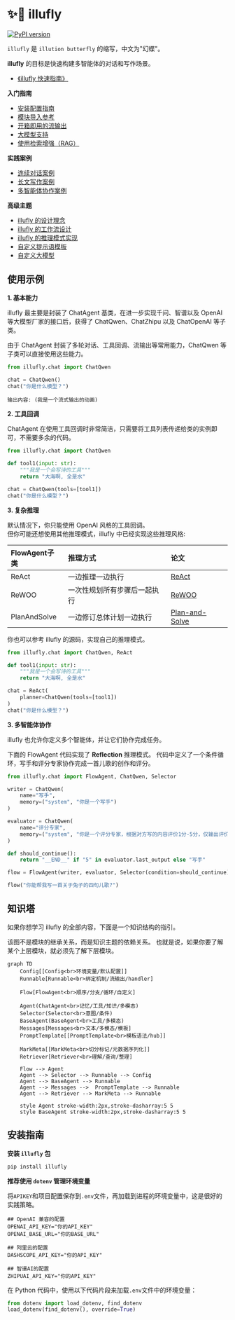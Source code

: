 # ✨🦋 illufly

[![PyPI version](https://img.shields.io/pypi/v/illufly.svg)](https://pypi.org/project/illufly/)

`illufly` 是 `illution butterfly` 的缩写，中文为"幻蝶"。

**illufly** 的目标是快速构建多智能体的对话和写作场景。

* [《illufly 快速指南》](https://github.com/arcstep/illufly/wiki/Home)

**入门指南**
* [安装配置指南](https://github.com/arcstep/illufly/wiki/安装指南)
* [模块导入参考](https://github.com/arcstep/illufly/wiki/模块参考)
* [开箱即用的流输出](https://github.com/arcstep/illufly/wiki/流输出)
* [大模型支持](https://github.com/arcstep/illufly/wiki/模型列表)
* [使用检索增强（RAG）](https://github.com/arcstep/illufly/wiki/RAG)

**实践案例**
* [连续对话案例](https://github.com/arcstep/illufly/wiki/对话)
* [长文写作案例](https://github.com/arcstep/illufly/wiki/长文写作)
* [多智能体协作案例](https://github.com/arcstep/illufly/wiki/多智能体)

**高级主题**
* [illufly 的设计理念](https://github.com/arcstep/illufly/wiki/设计理念)
* [illufly 的工作流设计](https://github.com/arcstep/illufly/wiki/工作流)
* [illufly 的推理模式实现](https://github.com/arcstep/illufly/wiki/推理模式)
* [自定义提示语模板](https://github.com/arcstep/illufly/wiki/提示语模板)
* [自定义大模型](https://github.com/arcstep/illufly/wiki/自定义大模型)


## 使用示例

**1. 基本能力**

illufly 最主要是封装了 ChatAgent 基类，在进一步实现千问、智谱以及 OpenAI 等大模型厂家的接口后，获得了 ChatQwen、ChatZhipu 以及 ChatOpenAI 等子类。

由于 ChatAgent 封装了多轮对话、工具回调、流输出等常用能力，ChatQwen 等子类可以直接使用这些能力。

```python
from illufly.chat import ChatQwen

chat = ChatQwen()
chat("你是什么模型？")
```

```
输出内容: (我是一个流式输出的动画)
```

**2. 工具回调**

ChatAgent 在使用工具回调时非常简洁，只需要将工具列表传递给类的实例即可，不需要多余的代码。

```python
from illufly.chat import ChatQwen

def tool1(input: str):
    """我是一个会写诗的工具"""
    return "大海啊, 全是水"

chat = ChatQwen(tools=[tool1])
chat("你是什么模型？")
```

**3. 复杂推理**

默认情况下，你只能使用 OpenAI 风格的工具回调。<br>
但你可能还想使用其他推理模式，illufly 中已经实现这些推理风格:

| FlowAgent子类 | 推理方式 | 论文 |
|:----|:--------|:------------|
|ReAct|一边推理一边执行|[ReAct](https://arxiv.org/abs/2210.03629) |
|ReWOO|一次性规划所有步骤后一起执行|[ReWOO](https://arxiv.org/abs/2305.18323) |
|PlanAndSolve|一边修订总体计划一边执行|[Plan-and-Solve](https://arxiv.org/abs/2305.04091) |

你也可以参考 illufly 的源码，实现自己的推理模式。

```python
from illufly.chat import ChatQwen, ReAct

def tool1(input: str):
    """我是一个会写诗的工具"""
    return "大海啊, 全是水"

chat = ReAct(
    planner=ChatQwen(tools=[tool1])
)
chat("你是什么模型？")
```

**3. 多智能体协作**

illufly 也允许你定义多个智能体，并让它们协作完成任务。

下面的 FlowAgent 代码实现了 **Reflection** 推理模式。
代码中定义了一个条件循环，写手和评分专家协作完成一首儿歌的创作和评分。

```python
from illufly.chat import FlowAgent, ChatQwen, Selector

writer = ChatQwen(
    name="写手",
    memory=("system", "你是一个写手")
)

evaluator = ChatQwen(
    name="评分专家",
    memory=("system", "你是一个评分专家，根据对方写的内容评价1分-5分，仅输出评价和最终结果")
)

def should_continue():
    return "__END__" if "5" in evaluator.last_output else "写手"

flow = FlowAgent(writer, evaluator, Selector(condition=should_continue))

flow("你能帮我写一首关于兔子的四句儿歌?")
```

## 知识塔

如果你想学习 illufly 的全部内容，下面是一个知识结构的指引。

该图不是模块的继承关系，而是知识主题的依赖关系。
也就是说，如果你要了解某个上层模块，就必须先了解下层模块。

```mermaid
graph TD
    Config[[Config<br>环境变量/默认配置]]
    Runnable[Runnable<br>绑定机制/流输出/handler]

    Flow[FlowAgent<br>顺序/分支/循环/自定义]

    Agent(ChatAgent<br>记忆/工具/知识/多模态)
    Selector(Selector<br>意图/条件)
    BaseAgent(BaseAgent<br>工具/多模态)
    Messages[Messages<br>文本/多模态/模板]
    PromptTemplate[[PromptTemplate<br>模板语法/hub]]

    MarkMeta[[MarkMeta<br>切分标记/元数据序列化]]
    Retriever[Retriever<br>理解/查询/整理]

    Flow --> Agent
    Agent --> Selector --> Runnable --> Config
    Agent --> BaseAgent --> Runnable
    Agent --> Messages -->  PromptTemplate --> Runnable
    Agent --> Retriever --> MarkMeta --> Runnable

    style Agent stroke-width:2px,stroke-dasharray:5 5
    style BaseAgent stroke-width:2px,stroke-dasharray:5 5

```

## 安装指南

**安装 `illufly` 包**

```sh
pip install illufly
```

**推荐使用 `dotenv` 管理环境变量**

将`APIKEY`和项目配置保存到`.env`文件，再加载到进程的环境变量中，这是很好的实践策略。

```
## OpenAI 兼容的配置
OPENAI_API_KEY="你的API_KEY"
OPENAI_BASE_URL="你的BASE_URL"

## 阿里云的配置
DASHSCOPE_API_KEY="你的API_KEY"

## 智谱AI的配置
ZHIPUAI_API_KEY="你的API_KEY"
```

在 Python 代码中，使用以下代码片段来加载`.env`文件中的环境变量：

```python
from dotenv import load_dotenv, find_dotenv
load_dotenv(find_dotenv(), override=True)
```




